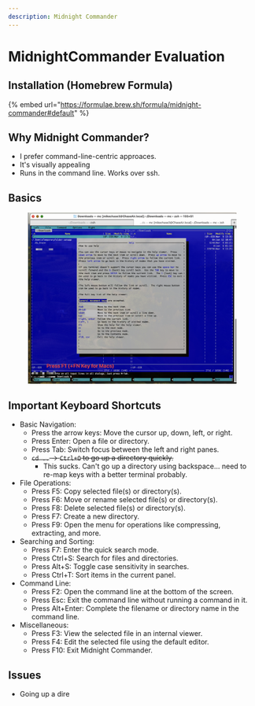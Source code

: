 ```yaml
---
description: Midnight Commander
---
```


# MidnightCommander Evaluation

## Installation (Homebrew Formula)

{% embed url="https://formulae.brew.sh/formula/midnight-commander#default" %}

## Why Midnight Commander?

* I prefer command-line-centric approaces.
* It's visually appealing
* Runs in the command line. Works over ssh.&#x20;

## Basics

<figure><img src="../../../../.gitbook/assets/CleanShot 2024-03-09 at 13.38.35@2x.png" alt=""><figcaption></figcaption></figure>

## Important Keyboard Shortcuts

* Basic Navigation:
  * Press the arrow keys: Move the cursor up, down, left, or right.
  * Press Enter: Open a file or directory.
  * Press Tab: Switch focus between the left and right panes.
  * ~~`cd ..` -> `Ctrl+O` to go up a directory quickly.~~
    * This sucks. Can't go up a directory using backspace... need to re-map keys with a better terminal probably.
* File Operations:
  * Press F5: Copy selected file(s) or directory(s).
  * Press F6: Move or rename selected file(s) or directory(s).
  * Press F8: Delete selected file(s) or directory(s).
  * Press F7: Create a new directory.
  * Press F9: Open the menu for operations like compressing, extracting, and more.
* Searching and Sorting:
  * Press F7: Enter the quick search mode.
  * Press Ctrl+S: Search for files and directories.
  * Press Alt+S: Toggle case sensitivity in searches.
  * Press Ctrl+T: Sort items in the current panel.
* Command Line:
  * Press F2: Open the command line at the bottom of the screen.
  * Press Esc: Exit the command line without running a command in it.
  * Press Alt+Enter: Complete the filename or directory name in the command line.
* Miscellaneous:
  * Press F3: View the selected file in an internal viewer.
  * Press F4: Edit the selected file using the default editor.
  * Press F10: Exit Midnight Commander.

## Issues

* Going up a dire
